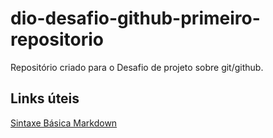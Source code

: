 # dio-desafio-github-primeiro-repositorio
Repositório criado para o Desafio de projeto sobre git/github.


## Links úteis ##
[Sintaxe Básica Markdown](https://markdown.net.br/sintaxe-basica/)
